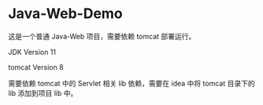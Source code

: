 # Java-Web-Demo

这是一个普通 Java-Web 项目，需要依赖 tomcat 部署运行。

JDK Version 11

tomcat Version 8

需要依赖 tomcat 中的 Servlet 相关 lib 依赖，需要在 idea 中将 tomcat 目录下的 lib 添加到项目 lib 中。 